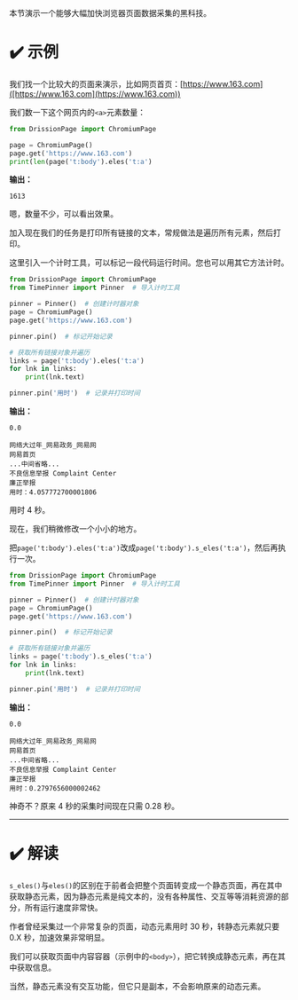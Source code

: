 本节演示一个能够大幅加快浏览器页面数据采集的黑科技。

# ✔️ 示例

我们找一个比较大的页面来演示，比如网页首页：[https://www.163.com]([https://www.163.com](https://www.163.com))

我们数一下这个网页内的`<a>`元素数量：

```python
from DrissionPage import ChromiumPage

page = ChromiumPage()
page.get('https://www.163.com')
print(len(page('t:body').eles('t:a')
```

**输出：**

```console
1613
```

嗯，数量不少，可以看出效果。

加入现在我们的任务是打印所有链接的文本，常规做法是遍历所有元素，然后打印。

这里引入一个计时工具，可以标记一段代码运行时间。您也可以用其它方法计时。

```python
from DrissionPage import ChromiumPage
from TimePinner import Pinner  # 导入计时工具

pinner = Pinner()  # 创建计时器对象
page = ChromiumPage()
page.get('https://www.163.com')

pinner.pin()  # 标记开始记录

# 获取所有链接对象并遍历
links = page('t:body').eles('t:a')
for lnk in links:
    print(lnk.text)

pinner.pin('用时')  # 记录并打印时间
```

**输出：**

```console
0.0

网络大过年_网易政务_网易网
网易首页
...中间省略...
不良信息举报 Complaint Center
廉正举报
用时：4.057772700001806
```

用时 4 秒。

现在，我们稍微修改一个小小的地方。

把`page('t:body').eles('t:a')`改成`page('t:body').s_eles('t:a')`，然后再执行一次。

```python
from DrissionPage import ChromiumPage
from TimePinner import Pinner  # 导入计时工具

pinner = Pinner()  # 创建计时器对象
page = ChromiumPage()
page.get('https://www.163.com')

pinner.pin()  # 标记开始记录

# 获取所有链接对象并遍历
links = page('t:body').s_eles('t:a')
for lnk in links:
    print(lnk.text)

pinner.pin('用时')  # 记录并打印时间
```

**输出：**

```console
0.0

网络大过年_网易政务_网易网
网易首页
...中间省略...
不良信息举报 Complaint Center
廉正举报
用时：0.2797656000002462
```

神奇不？原来 4 秒的采集时间现在只需 0.28 秒。

---

# ✔️ 解读

`s_eles()`与`eles()`的区别在于前者会把整个页面转变成一个静态页面，再在其中获取静态元素，因为静态元素是纯文本的，没有各种属性、交互等等消耗资源的部分，所有运行速度非常快。

作者曾经采集过一个非常复杂的页面，动态元素用时 30 秒，转静态元素就只要 0.X 秒，加速效果非常明显。

我们可以获取页面中内容容器（示例中的`<body>`），把它转换成静态元素，再在其中获取信息。

当然，静态元素没有交互功能，但它只是副本，不会影响原来的动态元素。
